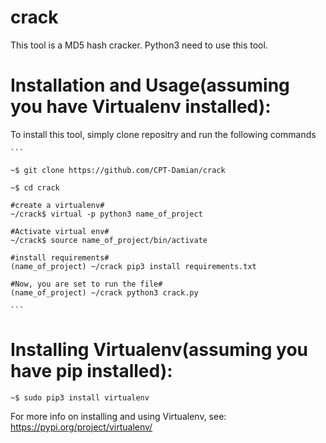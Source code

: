 # crack
  This tool is a MD5 hash cracker. 
    Python3 need to use this tool.

# Installation and Usage(assuming you have Virtualenv installed):
  To install this tool, simply clone repositry and run the following commands
  
    ```
    
    ~$ git clone https://github.com/CPT-Damian/crack
    
    ~$ cd crack
    
    #create a virtualenv#
    ~/crack$ virtual -p python3 name_of_project
    
    #Activate virtual env#
    ~/crack$ source name_of_project/bin/activate
    
    #install requirements#
    (name_of_project) ~/crack pip3 install requirements.txt
    
    #Now, you are set to run the file#
    (name_of_project) ~/crack python3 crack.py
    
    ```
    



# Installing Virtualenv(assuming you have pip installed):
  ```
  ~$ sudo pip3 install virtualenv
  ```
  For more info on installing and using Virtualenv, see: https://pypi.org/project/virtualenv/
  




























